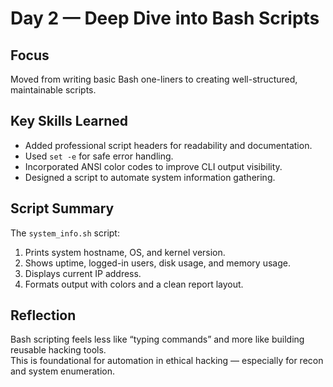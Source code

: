 # Day 2 — Deep Dive into Bash Scripts

## Focus
Moved from writing basic Bash one-liners to creating well-structured, maintainable scripts.

## Key Skills Learned
- Added professional script headers for readability and documentation.
- Used `set -e` for safe error handling.
- Incorporated ANSI color codes to improve CLI output visibility.
- Designed a script to automate system information gathering.

## Script Summary
The `system_info.sh` script:
1. Prints system hostname, OS, and kernel version.
2. Shows uptime, logged-in users, disk usage, and memory usage.
3. Displays current IP address.
4. Formats output with colors and a clean report layout.

## Reflection
Bash scripting feels less like “typing commands” and more like building reusable hacking tools.  
This is foundational for automation in ethical hacking — especially for recon and system enumeration.
